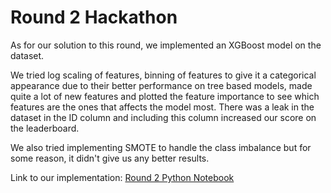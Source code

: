 # Round 2 Hackathon
As for our solution to this round, we implemented an XGBoost model on the dataset.

We tried log scaling of features, binning of features to give it a categorical appearance due to their better performance on tree based models, 
made quite a lot of new features and plotted the feature importance to see which features are the ones that affects the model most. 
There was a leak in the dataset in the ID column and including this column increased our score on the leaderboard.

We also tried implementing SMOTE to handle the class imbalance but for some reason, it didn't give us any better results.

Link to our implementation: [Round 2 Python Notebook](https://github.com/aryanpandey/Cascade-Cup-2020/blob/main/Round-2/Cascade-Cup-2020-Round2.ipynb)
